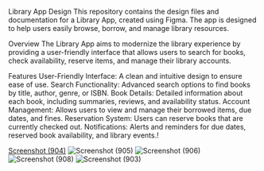 Library App Design
This repository contains the design files and documentation for a Library App, created using Figma. The app is designed to help users easily browse, borrow, and manage library resources.

Overview
The Library App aims to modernize the library experience by providing a user-friendly interface that allows users to search for books, check availability, reserve items, and manage their library accounts.

Features
User-Friendly Interface: A clean and intuitive design to ensure ease of use.
Search Functionality: Advanced search options to find books by title, author, genre, or ISBN.
Book Details: Detailed information about each book, including summaries, reviews, and availability status.
Account Management: Allows users to view and manage their borrowed items, due dates, and fines.
Reservation System: Users can reserve books that are currently checked out.
Notifications: Alerts and reminders for due dates, reserved book availability, and library events.!



[Screenshot (904)](https://github.com/user-attachments/assets/57d48ff2-3401-49c2-b16f-d81d8de19048)
![Screenshot (905)](https://github.com/user-attachments/assets/fee05e92-d686-4abf-bdee-6a5e2f211cfe)
![Screenshot (906)](https://github.com/user-attachments/assets/b99b1b7a-c2c2-4564-b820-af6a7f73f115)
![Screenshot (908)](https://github.com/user-attachments/assets/21249705-4ab6-4967-8d50-1eb20638b7db)
![Screenshot (903)](https://github.com/user-attachments/assets/1ed39c8a-1837-4e87-ad83-4b2c03fee08e)
